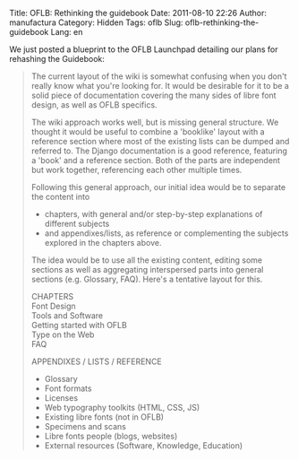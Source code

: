 Title: OFLB: Rethinking the guidebook
Date: 2011-08-10 22:26
Author: manufactura
Category: Hidden
Tags: oflb
Slug: oflb-rethinking-the-guidebook
Lang: en

We just posted a blueprint to the OFLB Launchpad detailing our
plans for rehashing the Guidebook:

> The current layout of the wiki is somewhat confusing when you don't
> really know what you're looking for. It would be desirable for it to
> be a solid piece of documentation covering the many sides of libre
> font design, as well as OFLB specifics.
>
> The wiki approach works well, but is missing general structure. We
> thought it would be useful to combine a 'booklike' layout with a
> reference section where most of the existing lists can be dumped and
> referred to. The Django documentation is a good reference, featuring a
> 'book' and a reference section. Both of the parts are independent but
> work together, referencing each other multiple times.
>
> Following this general approach, our initial idea would be to separate
> the content into  
>  - chapters, with general and/or step-by-step explanations of
> different subjects  
>  - and appendixes/lists, as reference or complementing the subjects
> explored in the chapters above.
>
> The idea would be to use all the existing content, editing some
> sections as well as aggregating interspersed parts into general
> sections (e.g. Glossary, FAQ). Here's a tentative layout for this.
>
> CHAPTERS  
>  Font Design  
>  Tools and Software  
>  Getting started with OFLB  
>  Type on the Web  
>  FAQ
>
> APPENDIXES / LISTS / REFERENCE  
>  - Glossary  
>  - Font formats  
>  - Licenses  
>  - Web typography toolkits (HTML, CSS, JS)  
>  - Existing libre fonts (not in OFLB)  
>  - Specimens and scans  
>  - Libre fonts people (blogs, websites)  
>  - External resources (Software, Knowledge, Education)

